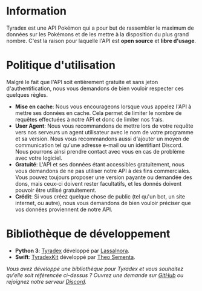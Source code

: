 # Information
Tyradex est une API Pokémon qui a pour but de rassembler le maximum de données sur les Pokémons et de les mettre à la disposition du plus grand nombre. C'est la raison pour laquelle l'API est **open source** et **libre d'usage**.

# Politique d'utilisation
Malgré le fait que l'API soit entièrement gratuite et sans jeton d'authentification, nous vous demandons de bien vouloir respecter ces quelques règles.

- **Mise en cache**: Nous vous encourageons lorsque vous appelez l'API à mettre ses données en cache. Cela permet de limiter le nombre de requêtes effectuées à notre API et donc de limiter nos frais.
- **User Agent**: Nous vous recommandons de mettre lors de votre requête vers nos serveurs un agent utilisateur avec le nom de votre programme et sa version. Nous vous recommandons aussi d'ajouter un moyen de communication tel qu'une adresse e-mail ou un identifiant Discord. Nous pourrons ainsi prendre contact avec vous en cas de problème avec votre logiciel.
- **Gratuité**: L'API et ses données étant accessibles gratuitement, nous vous demandons de ne pas utiliser notre API à des fins commerciales. Vous pouvez toujours proposer une version payante ou demandée des dons, mais ceux-ci doivent rester facultatifs, et les donnés doivent pouvoir être utilisé gratuitement.
- **Crédit**: Si vous créez quelque chose de public (tel qu'un bot, un site internet, ou autre), nous vous demandons de bien vouloir préciser que vos données proviennent de notre API.

# Bibliothèque de développement
- **Python 3**: [Tyradex](https://github.com/LassaInora/Tyradex) développé par [LassaInora](https://github.com/LassaInora).
- **Swift**: [TyradexKit](https://github.com/theosementa/TyradexKit) développé par [Theo Sementa](https://github.com/theosementa).

*Vous avez développé une bibliothèque pour Tyradex et vous souhaitez qu'elle soit référencée ci-dessus ? Ouvrez une demande sur [GitHub](https://github.com/Yarkis01/Tyradex) ou rejoignez notre serveur [Discord](https://discord.gg/s2CPCt87sc).*
